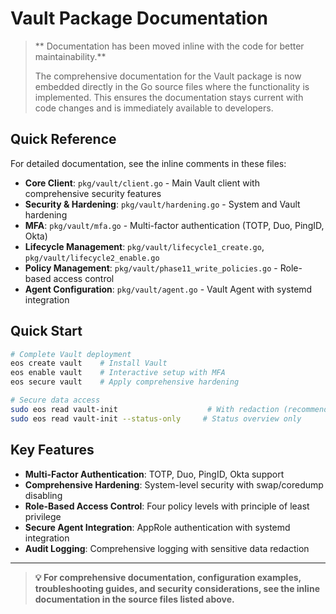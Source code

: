 # Vault Package Documentation

> ** Documentation has been moved inline with the code for better maintainability.**
> 
> The comprehensive documentation for the Vault package is now embedded directly in the Go source files where the functionality is implemented. This ensures the documentation stays current with code changes and is immediately available to developers.

## Quick Reference

For detailed documentation, see the inline comments in these files:

- **Core Client**: `pkg/vault/client.go` - Main Vault client with comprehensive security features
- **Security & Hardening**: `pkg/vault/hardening.go` - System and Vault hardening
- **MFA**: `pkg/vault/mfa.go` - Multi-factor authentication (TOTP, Duo, PingID, Okta)
- **Lifecycle Management**: `pkg/vault/lifecycle1_create.go`, `pkg/vault/lifecycle2_enable.go`
- **Policy Management**: `pkg/vault/phase11_write_policies.go` - Role-based access control
- **Agent Configuration**: `pkg/vault/agent.go` - Vault Agent with systemd integration

## Quick Start

```bash
# Complete Vault deployment
eos create vault    # Install Vault
eos enable vault    # Interactive setup with MFA
eos secure vault    # Apply comprehensive hardening

# Secure data access
sudo eos read vault-init                    # With redaction (recommended)
sudo eos read vault-init --status-only     # Status overview only
```

## Key Features

- **Multi-Factor Authentication**: TOTP, Duo, PingID, Okta support
- **Comprehensive Hardening**: System-level security with swap/coredump disabling
- **Role-Based Access Control**: Four policy levels with principle of least privilege
- **Secure Agent Integration**: AppRole authentication with systemd integration
- **Audit Logging**: Comprehensive logging with sensitive data redaction

---

> **💡 For comprehensive documentation, configuration examples, troubleshooting guides, and security considerations, see the inline documentation in the source files listed above.**